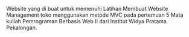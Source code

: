 
Website yang di buat untuk memenuhi Latihan Membuat Website Management toko menggunakan metode MVC pada pertemuan 5 Mata kuliah Pemrograman Berbasis Web II dari Institut Widya Pratama Pekalongan.

